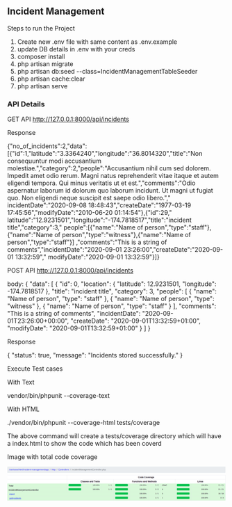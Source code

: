 ## Incident Management

Steps to run the Project

1) Create new .env file with same content as .env.example
2) update DB details in .env with your creds  
3) composer install
4) php artisan migrate
5) php artisan db:seed --class=IncidentManagementTableSeeder
6) php artisan cache:clear  
7) php artisan serve

### API Details

GET API
http://127.0.0.1:8000/api/incidents

Response

{"no_of_incidents":2,"data":[{"id":1,"latitude":"3.3364240","longitude":"36.8014320","title":"Non consequuntur modi
accusantium molestiae.","category":2,"people":"Accusantium nihil cum sed dolorem. Impedit amet odio rerum. Magni natus
reprehenderit vitae itaque et autem eligendi tempora. Qui minus veritatis ut et est.","comments":"Odio aspernatur
laborum id dolorum quo laborum incidunt. Ut magni ut fugiat quo. Non eligendi neque suscipit est saepe odio libero.","
incidentDate":"2020-09-08 18:48:43","createDate":"1977-03-19 17:45:56","modifyDate":"2010-06-20 01:14:54"},{"id":29,"
latitude":"12.9231501","longitude":"-174.7818517","title":"incident title","category":3,"
people":[{"name":"Name of person","type":"staff"},{"name":"Name of person","type":"witness"},{"name":"Name of person","type":"staff"}]
,"comments":"This is a string of comments","incidentDate":"2020-09-01 23:26:00","createDate":"2020-09-01 13:32:59","
modifyDate":"2020-09-01 13:32:59"}]}

POST API
http://127.0.0.1:8000/api/incidents

body: {
"data": [
{
"id": 0,
"location": {
"latitude": 12.9231501,
"longitude": -174.7818517 },
"title": "incident title",
"category": 3,
"people": [
{
"name": "Name of person",
"type": "staff"
}, {
"name": "Name of person",
"type": "witness"
}, {
"name": "Name of person",
"type": "staff"
}
],
"comments": "This is a string of comments",
"incidentDate": "2020-09-01T23:26:00+00:00",
"createDate": "2020-09-01T13:32:59+01:00",
"modifyDate": "2020-09-01T13:32:59+01:00"
}
]
}

Response

{
"status": true,
"message": "Incidents stored successfully."
}

Execute Test cases

With Text

vendor/bin/phpunit --coverage-text

With HTML

./vendor/bin/phpunit --coverage-html tests/coverage

The above command will create a tests/coverage directory which will have a index.html to show the code which has been
coverd

Image with total code coverage

![Test Coverage Image](./tests/TestCoverageImages/testCoverage.png)


